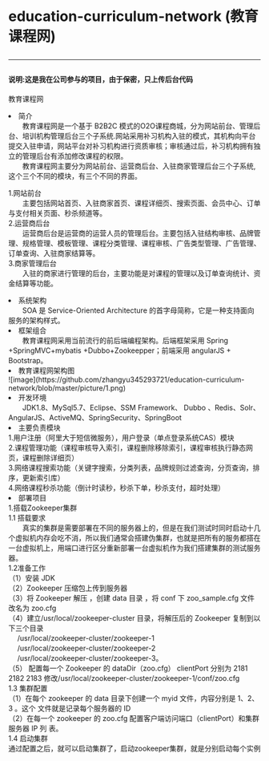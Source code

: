 # education-curriculum-network (教育课程网)<hr>  <h4>说明:这是我在公司参与的项目，由于保密，只上传后台代码</h4>
教育课程网 <br>
<li>简介</li>
&#12288;&#12288;教育课程网是一个基于 B2B2C 模式的O2O课程商城，分为网站前台、管理后台、培训机构管理后台三个子系统.网站采用补习机构入驻的模式，其机构向平台提交入驻申请，网站平台对补习机构进行资质审核；审核通过后，补习机构拥有独立的管理后台有添加修改课程的权限。<br>
&#12288;&#12288;教育课程网主要分为网站前台、运营商后台、入驻商家管理后台三个子系统,这个三个不同的模块，有三个不同的界面。<br>

1.网站前台<br>
&#12288;&#12288;主要包括网站首页、入驻商家首页、课程详细页、搜索页面、会员中心、订单与支付相关页面、秒杀频道等。 <br>
2.运营商后台 <br>
&#12288;&#12288;运营商后台是运营商的运营人员的管理后台。主要包括入驻结构审核、品牌管理、规格管理、模板管理、课程分类管理、课程审核、广告类型管理、广告管理、订单查询、入驻商家结算等。<br>
3.商家管理后台<br>
&#12288;&#12288;入驻的商家进行管理的后台，主要功能是对课程的管理以及订单查询统计、资金结算等功能。<br>
<li>系统架构</li>
&#12288;&#12288;SOA 是 Service-Oriented Architecture 的首字母简称，它是一种支持面向服务的架构样式。<br>
<li>框架组合</li>
&#12288;&#12288;教育课程网采用当前流行的前后端编程架构。后端框架采用 Spring +SpringMVC+mybatis +Dubbo+Zookeepper；前端采用 angularJS + Bootstrap。
<li>教育课程网架构图</li>
![image](https://github.com/zhangyu345293721/education-curriculum-network/blob/master/picture/1.png)
<li>开发环境</li>
&#12288;&#12288;JDK1.8、MySql5.7、Eclipse、SSM Framework、 Dubbo 、Redis、Solr、AngularJS、ActiveMQ、SpringSecurity、SpringBoot
<li>主要负责模块</li>
1.用户注册（阿里大于短信微服务），用户登录（单点登录系统CAS）模块<br>
2.课程管理功能（课程审核导入索引，课程删除移除索引，课程审核执行静态网页，课程删除详细页）<br>
3.网络课程搜索功能（关键字搜索，分类列表，品牌规则过滤查询，分页查询，排序，更新索引库）<br> 
4.网络课程秒杀功能（倒计时读秒，秒杀下单，秒杀支付，超时处理）<br>
<li>部署项目</li> 
1.搭载Zookeeper集群 <br>
1.1 搭载要求<br>
&#12288;&#12288;真实的集群是需要部署在不同的服务器上的，但是在我们测试时同时启动十几个虚拟机内存会吃不消，所以我们通常会搭建伪集群，也就是把所有的服务都搭在一台虚拟机上，用端口进行区分重新部署一台虚拟机作为我们搭建集群的测试服务器。<br>
1.2准备工作<br>
（1）安装 JDK <br>
（2）Zookeeper 压缩包上传到服务器 <br>
（3）将 Zookeeper 解压 ，创建 data 目录 ，将 conf 下 zoo_sample.cfg 文件改名为 zoo.cfg  <br>
（4）建立/usr/local/zookeeper-cluster 目录，将解压后的 Zookeeper 复制到以下三个目录 <br>
  &#12288;   /usr/local/zookeeper-cluster/zookeeper-1 <br>
  &#12288;   /usr/local/zookeeper-cluster/zookeeper-2 <br>
  &#12288;   /usr/local/zookeeper-cluster/zookeeper-3。<br>
（5） 配置每一个 Zookeeper 的 dataDir（zoo.cfg） clientPort 分别为 2181 2182 2183
修改/usr/local/zookeeper-cluster/zookeeper-1/conf/zoo.cfg  <br>
1.3 集群配置 <br> 
（1）在每个 zookeeper 的 data 目录下创建一个 myid 文件，内容分别是 1、2、3 。这个
文件就是记录每个服务器的 ID   <br>
（2）在每一个 zookeeper 的 zoo.cfg 配置客户端访问端口（clientPort）和集群服务器 IP 列
表。  <br>
1.4 启动集群 <br> 
通过配置之后，就可以启动集群了，启动zookeeper集群，就是分别启动每个实例 <br>


